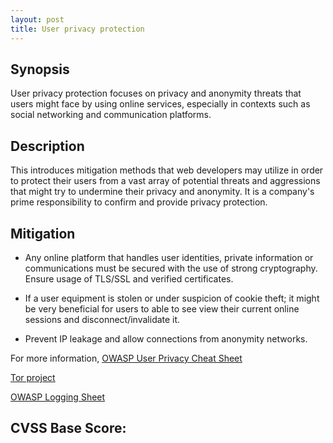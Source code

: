 ```yaml
---
layout: post
title: User privacy protection 
---
```

<!---
User privacy protection
-->
Synopsis
---------------
User privacy protection focuses on privacy and anonymity threats that users might face by using online services, especially in contexts such as social networking and communication platforms. 

Description
-----------------
This introduces mitigation methods that web developers may utilize in order to protect their users from a vast array of potential threats and aggressions that might try to undermine their privacy and anonymity. It is a company's prime responsibility to confirm and provide privacy protection.


Mitigation
---------------
* Any online platform that handles user identities, private information or communications must be secured with the use of strong cryptography. Ensure usage of TLS/SSL and verified certificates.

* If a user equipment is stolen or under suspicion of cookie theft; it might be very beneficial for users to able to see view their current online sessions and disconnect/invalidate it.

* Prevent IP leakage and allow connections from anonymity networks.

For more information,
[OWASP User Privacy Cheat Sheet](https://www.owasp.org/index.php/User_Privacy_Protection_Cheat_Sheet)

[Tor project](https://www.torproject.org)

[OWASP Logging Sheet](https://www.owasp.org/index.php/Logging_Cheat_Sheet)



CVSS Base Score:
----------------------------

